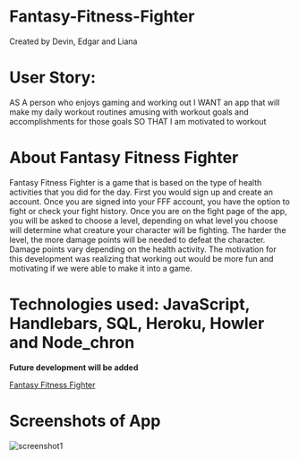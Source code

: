 # Fantasy-Fitness-Fighter
Created by Devin, Edgar and Liana

# User Story:

AS A person who enjoys gaming and working out
I WANT an app that will make my daily workout routines amusing with workout goals and accomplishments for those goals
SO THAT I am motivated to workout

# About Fantasy Fitness Fighter
Fantasy Fitness Fighter is a game that is based on the type of health activities that you did for the day. First you would sign up and create an account. Once you are signed into your FFF account, you have the option to fight or check your fight history. Once you are on the fight page of the app, you will be asked to choose a level, depending on what level you choose will determine what creature your character will be fighting. The harder the level, the more damage points will be needed to defeat the character. Damage points vary depending on the health activity. The motivation for this development was realizing that working out would be more fun and motivating if we were able to make it into a game. 

# Technologies used: JavaScript, Handlebars, SQL, Heroku, Howler and Node_chron

**Future development will be added**

<a href="https://salty-journey-06639.herokuapp.com/login">Fantasy Fitness Fighter</a>

# Screenshots of App
![screenshot1](https://user-images.githubusercontent.com/117928966/227386340-ede90371-7393-46fc-bfe6-7a3b02e2f907.jpg)
